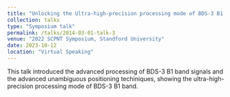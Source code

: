 ```yaml
---
title: "Unlocking the Ultra-high-precision processing mode of BDS-3 B1 band signals"
collection: talks
type: "Symposium talk"
permalink: /talks/2014-03-01-talk-3
venue: "2022 SCPNT Symposium, Standford University"
date: 2023-10-12
location: "Virtual Speaking"
---
```


This talk introduced the advanced processing of BDS-3 B1 band signals and the advanced unambiguous positioning techiniques, showing the ultra-high-precision processing mode of BDS-3 B1 band.
